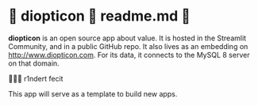 # 🦉  diopticon  🦊   readme.md   🦄

**diopticon** is an open source app about value. It is hosted in the Streamlit Community, and in a public GitHub repo. It also lives as an embedding on <http://www.diopticon.com>. For its data, it connects to the MySQL 8 server on that domain.

💪🏼🦊 r1ndert fecit

This app will serve as a template to build new apps.
